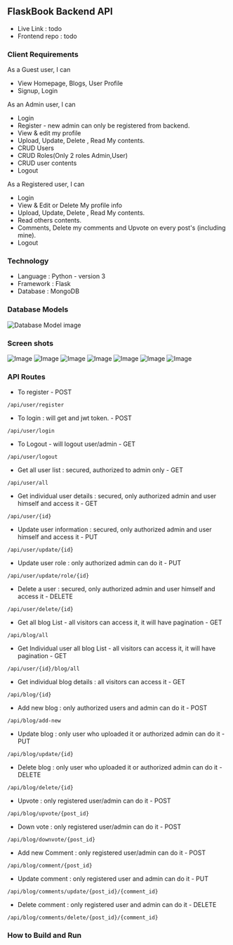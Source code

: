 ## FlaskBook Backend API

* Live Link : todo
* Frontend repo : todo

### Client Requirements
As a Guest user, I can
* View Homepage, Blogs, User Profile
* Signup, Login

As an Admin user, I can
* Login
* Register - new admin can only be registered from backend.
* View & edit my profile
* Upload, Update, Delete , Read My contents.
* CRUD Users
* CRUD Roles(Only 2 roles Admin,User)
* CRUD user contents
* Logout

As a Registered user, I can
* Login
* View & Edit or Delete My profile info
* Upload, Update, Delete , Read My contents.
* Read others contents.
* Comments, Delete my comments and Upvote on every post's (including mine).
* Logout

### Technology
* Language : Python - version 3
* Framework : Flask
* Database : MongoDB

### Database Models
![Database Model image](https://drive.google.com/uc?export=view&id=1sRqNj3UHpOGM1HlIFY_UlnKoiq0wak4H)

### Screen shots
![Image](https://drive.google.com/uc?export=view&id=1xbwXOZi2K5WhGzdgbSnNGiUed2caHWOI)
![Image](https://drive.google.com/uc?export=view&id=1EhulLHXOdgtHUbC-4AvZ1tfdh5F0tMrb)
![Image](https://drive.google.com/uc?export=view&id=1mKVB6skYHfKET23gTd3v2xVduap6HjX8)
![Image](https://drive.google.com/uc?export=view&id=1D4YxzzLFbka1c4U2v2d__qKFxRGRR2ma)
![Image](https://drive.google.com/uc?export=view&id=1oQOjt8zpazbC0Hqe92N0ZRbpaUEPPQ8n)
![Image](https://drive.google.com/uc?export=view&id=1nOjRK0ctSwAO73cvnQpyudFlEa1WK10-)
![Image](https://drive.google.com/uc?export=view&id=1COF1NIc2ppfJbO4erMY4gqzZp8I7xm5Y)


### API Routes
* To register - POST
```text
/api/user/register
```
* To login : will get and jwt token. - POST
```text
/api/user/login
```
* To Logout - will logout user/admin - GET
```text
/api/user/logout
```
* Get all user list : secured, authorized to admin only - GET
```text
/api/user/all
```
* Get individual user details : secured, only authorized admin and user himself and access it - GET
```text
/api/user/{id}
```
* Update user information : secured, only authorized admin and user himself and access it - PUT
```text
/api/user/update/{id}
```
* Update user role : only authorized admin can do it - PUT
```text
/api/user/update/role/{id}
```
* Delete a user : secured, only authorized admin and user himself and access it - DELETE
```text
/api/user/delete/{id}
```
* Get all blog List - all visitors can access it, it will have pagination - GET
```text
/api/blog/all
```
* Get Individual user all blog List - all visitors can access it, it will have pagination - GET
```text
/api/user/{id}/blog/all
```
* Get individual blog details : all visitors can access it - GET
```text
/api/blog/{id}
```
* Add new blog : only authorized users and admin can do it - POST
```text
/api/blog/add-new
```
* Update blog : only user who uploaded it or authorized admin can do it - PUT
```text
/api/blog/update/{id}
```
* Delete blog : only user who uploaded it or authorized admin can do it - DELETE
```text
/api/blog/delete/{id}
```
* Upvote : only registered user/admin can do it - POST
```text
/api/blog/upvote/{post_id}
```
* Down vote : only registered user/admin can do it - POST
```text
/api/blog/downvote/{post_id}
```
* Add new Comment : only registered user/admin can do it - POST
```text
/api/blog/comment/{post_id}
```
* Update comment : only registered user and admin can do it - PUT
```text
/api/blog/comments/update/{post_id}/{comment_id}
```
* Delete comment : only registered user and admin can do it - DELETE
```text
/api/blog/comments/delete/{post_id}/{comment_id}
```

### How to Build and Run





























